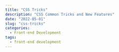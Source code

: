 ```yaml
---
title: "CSS Tricks"
description: "CSS Common Tricks and New Features"
date: "2022-05-01"
slug: "css-tricks"
categories:
  - Front-end Development
tags:
  - front-end development
---
```

